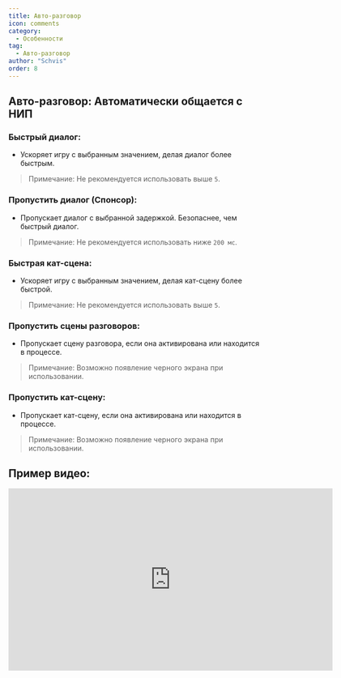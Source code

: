 ```yaml
---
title: Авто-разговор
icon: comments
category:
  - Особенности
tag:
  - Авто-разговор
author: "Schvis"
order: 8
---
```


## Авто-разговор: Автоматически общается с НИП
### Быстрый диалог:
- Ускоряет игру с выбранным значением, делая диалог более быстрым.
> Примечание: Не рекомендуется использовать выше `5`.
### Пропустить диалог (Спонсор): 
- Пропускает диалог с выбранной задержкой. Безопаснее, чем быстрый диалог.
> Примечание: Не рекомендуется использовать ниже `200 мс`.
### Быстрая кат-сцена:
- Ускоряет игру с выбранным значением, делая кат-сцену более быстрой.
> Примечание: Не рекомендуется использовать выше `5`.
### Пропустить сцены разговоров:
- Пропускает сцену разговора, если она активирована или находится в процессе.
> Примечание: Возможно появление черного экрана при использовании.
### Пропустить кат-сцену:
- Пропускает кат-сцену, если она активирована или находится в процессе.
> Примечание: Возможно появление черного экрана при использовании.

## Пример видео:

<div class="iframe-container"><iframe width="640" height="360" src="https://www.youtube.com/embed/IS0BvLLO1xc?list=PL5eI1Tb64p56g27qfYk7VuFTz4FK6YrKa" title="Korepi - AutoTalk" frameborder="0" allow="accelerometer; autoplay; clipboard-write; encrypted-media; gyroscope; picture-in-picture; web-share" allowfullscreen></iframe></div>
